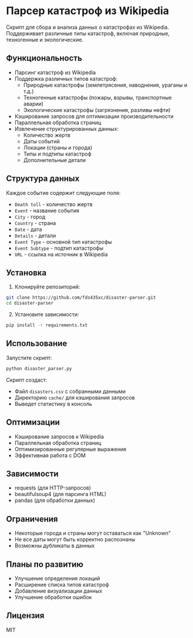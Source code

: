 # Парсер катастроф из Wikipedia

Скрипт для сбора и анализа данных о катастрофах из Wikipedia. Поддерживает различные типы катастроф, включая природные, техногенные и экологические.

## Функциональность

- Парсинг катастроф из Wikipedia
- Поддержка различных типов катастроф:
  - Природные катастрофы (землетрясения, наводнения, ураганы и т.д.)
  - Техногенные катастрофы (пожары, взрывы, транспортные аварии)
  - Экологические катастрофы (загрязнения, разливы нефти)
- Кэширование запросов для оптимизации производительности
- Параллельная обработка страниц
- Извлечение структурированных данных:
  - Количество жертв
  - Даты событий
  - Локации (страны и города)
  - Типы и подтипы катастроф
  - Дополнительные детали

## Структура данных

Каждое событие содержит следующие поля:
- `Death toll` - количество жертв
- `Event` - название события
- `City` - город
- `Country` - страна
- `Date` - дата
- `Details` - детали
- `Event Type` - основной тип катастрофы
- `Event Subtype` - подтип катастрофы
- `URL` - ссылка на источник в Wikipedia

## Установка

1. Клонируйте репозиторий:
```bash
git clone https://github.com/fds435xc/disaster-parser.git
cd disaster-parser
```

2. Установите зависимости:
```bash
pip install -r requirements.txt
```

## Использование

Запустите скрипт:
```bash
python disaster_parser.py
```

Скрипт создаст:
- Файл `disasters.csv` с собранными данными
- Директорию `cache/` для кэширования запросов
- Выведет статистику в консоль

## Оптимизации

- Кэширование запросов к Wikipedia
- Параллельная обработка страниц
- Оптимизированные регулярные выражения
- Эффективная работа с DOM

## Зависимости

- requests (для HTTP-запросов)
- beautifulsoup4 (для парсинга HTML)
- pandas (для обработки данных)

## Ограничения

- Некоторые города и страны могут оставаться как "Unknown"
- Не все даты могут быть корректно распознаны
- Возможны дубликаты в данных

## Планы по развитию

- Улучшение определения локаций
- Расширение списка типов катастроф
- Добавление визуализации данных
- Улучшение обработки ошибок

## Лицензия

MIT 